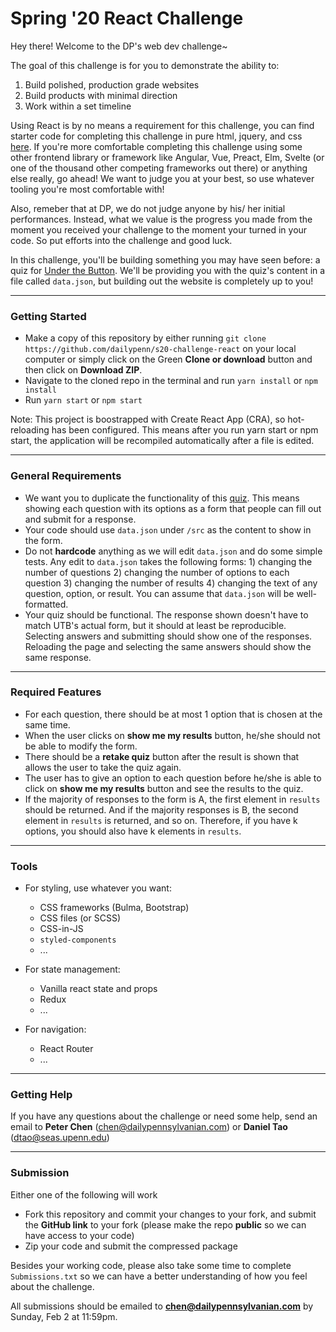 # Spring '20 React Challenge

Hey there! Welcome to the DP's web dev challenge~

The goal of this challenge is for you to demonstrate the ability to:

1. Build polished, production grade websites
2. Build products with minimal direction
3. Work within a set timeline

Using React is by no means a requirement for this challenge, you can find starter code for completing this challenge in pure html, jquery, and css [here](https://github.com/dailypenn/s20-challenge). If you're more comfortable completing this challenge using some other frontend library or framework like Angular, Vue, Preact, Elm, Svelte (or one of the thousand other competing frameworks out there) or anything else really, go ahead! We want to judge you at your best, so use whatever tooling you're most comfortable with!

Also, remeber that at DP, we do not judge anyone by his/ her initial performances. Instead, what we value is the progress you made from the moment you received your challenge to the moment your turned in your code. So put efforts into the challenge and good luck.

In this challenge, you'll be building something you may have seen before:
a quiz for [Under the Button](https://www.underthebutton.com/article/2020/01/parents-obligated-talk). We'll be providing you with the quiz's content in a file called `data.json`, but building out the website is completely up to you!

---

### Getting Started
- Make a copy of this repository by either running `git clone https://github.com/dailypenn/s20-challenge-react` on your local computer or simply click on the Green **Clone or download** button and then click on **Download ZIP**.
- Navigate to the cloned repo in the terminal and run `yarn install` or `npm install`
- Run `yarn start` or `npm start`

Note: This project is boostrapped with Create React App (CRA), so hot-reloading has been configured. This means after you run yarn start or npm start, the application will be recompiled automatically after a file is edited. 

---

### General Requirements
- We want you to duplicate the functionality of this [quiz](https://www.underthebutton.com/article/2020/01/parents-obligated-talk). This means showing each question with its options as a form that people can fill out and submit for a response.
- Your code should use `data.json` under `/src` as the content to show in the form.
- Do not **hardcode** anything as we will edit `data.json` and do some simple tests. Any edit to `data.json` takes the following forms: 1) changing the number of questions 2) changing the number of options to each question 3) changing the number of results 4) changing the text of any question, option, or result. You can assume that `data.json` will be well-formatted.
- Your quiz should be functional. The response shown doesn't have to match UTB's actual form, but it should at least be reproducible. Selecting answers and submitting should show one of the responses. Reloading the page and selecting the same answers should show the same response. 

---

### Required Features
- For each question, there should be at most 1 option that is chosen at the same time.
- When the user clicks on **show me my results** button, he/she should not be able to modify the form.
- There should be a **retake quiz** button after the result is shown that allows the user to take the quiz again.
- The user has to give an option to each question before he/she is able to click on **show me my results** button and see the results to the quiz.
- If the majority of responses to the form is A, the first element in `results` should be returned. And if the majority responses is B, the second element in `results` is returned, and so on. Therefore, if you have k options, you should also have k elements in `results`.

---

### Tools
- For styling, use whatever you want:

  - CSS frameworks (Bulma, Bootstrap)
  - CSS files (or SCSS)
  - CSS-in-JS
  - `styled-components`
  - ...

- For state management:

  - Vanilla react state and props
  - Redux
  - ...

- For navigation:
  - React Router
  - ...

---

### Getting Help
If you have any questions about the challenge or need some help, send an email to **Peter Chen** (chen@dailypennsylvanian.com) or **Daniel Tao** (dtao@seas.upenn.edu)

---

### Submission
Either one of the following will work
- Fork this repository and commit your changes to your fork, and submit the **GitHub link** to your fork (please make the repo **public** so we can have access to your code)
- Zip your code and submit the compressed package

Besides your working code, please also take some time to complete `Submissions.txt` so we can have a better understanding of how you feel about the challenge.

All submissions should be emailed to **chen@dailypennsylvanian.com** by Sunday, Feb 2 at 11:59pm.